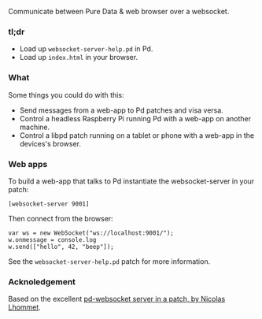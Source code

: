 Communicate between Pure Data & web browser over a websocket.

### tl;dr

 * Load up `websocket-server-help.pd` in Pd.
 * Load up `index.html` in your browser.

### What

Some things you could do with this:

 * Send messages from a web-app to Pd patches and visa versa.
 * Control a headless Raspberry Pi running Pd with a web-app on another machine.
 * Control a libpd patch running on a tablet or phone with a web-app in the devices's browser.

### Web apps ###

To build a web-app that talks to Pd instantiate the websocket-server in your patch:

	[websocket-server 9001]

Then connect from the browser:

	var ws = new WebSocket("ws://localhost:9001/");
	w.onmessage = console.log
	w.send(["hello", 42, "beep"]);

See the `websocket-server-help.pd` patch for more information.

### Acknoledgement

Based on the excellent [pd-websocket server in a patch, by Nicolas Lhommet](https://sourceforge.net/projects/websocketserverinapatch/).

